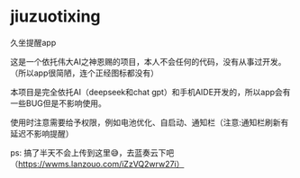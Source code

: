 # jiuzuotixing
久坐提醒app

这是一个依托伟大AI之神恩赐的项目，本人不会任何的代码，没有从事过开发。（所以app很简陋，连个正经图标都没有）

本项目是完全依托AI（deepseek和chat gpt）和手机AIDE开发的，所以app会有一些BUG但是不影响使用。

使用时注意需要给予权限，例如电池优化、自启动、通知栏（注意:通知栏刷新有延迟不影响提醒）

ps:
搞了半天不会上传到这里😅，去蓝奏云下吧（https://wwms.lanzouo.com/iZzVQ2wrw27i）